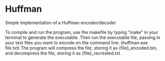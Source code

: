 # Huffman
Simple implementation of a Huffman encoder/decoder

To compile and run the program, use the makefile by typing "make" in your terminal to generate the executable. 
Then run the executable file, passing in your text files you want to encode on the command line. (huffman.exe file.txt) The program will compress the file, storing it as {file}_encoded.bin, and decompress the file, storing it as {file}_recreated.txt.
